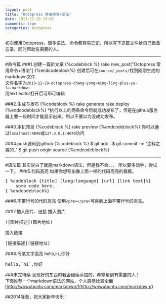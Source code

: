 ```yaml
---
layout: post
title: "Octopress 常用命令+语法"
date: 2013-12-29 13:43
comments: true
categories: Octopress
---
```

初次使用Octopress，很多语法、命令都容易忘记，所以写下这篇文件给自己做备忘录，同时帮助有需要的人。
***
#命令篇
###1.创建一篇新文章
{%codeblock %}
rake new_post["Octopress 常用命令+语法"]
{%endcodeblock%}
创建后可在`source/_posts/`找到刚刚生成的markdown文件<br>
文件名字为`2013-12-29-octopress-chang-yong-ming-ling-plus-yu-fa.markdown`<br>
用text editor打开后可即可编辑

<!--more-->
###2.生成与发布
{%codeblock %}
rake generate
rake deploy
{%endcodeblock%}
*执行以上的两条命令后就成功发布了，但是在github服务器上要一段时间才能显示出来。所以不要以为没成功发布。

###3.本机预览
{%codeblock %}
rake preview
{%endcodeblock%}
你可以通过`localhost:4040`或`127.0.0.1:4040`访问

###4.push源码到github
{%codeblock %}
$ git add .
$ git commit -m '注释之类的..'
$ git push origin source
{%endcodeblock%}
***
#语法篇
其实说白了就是markdown语法，但是我不会。。。
所以要多动手，尝试一下。
###5.代码高亮
如果你想写出像上面一样的代码高亮的框框。

<pre>
{ %codeblock [title] [lang:language] [url] [link text]%}
	some code here.
{ %endcodeblock%}
</pre>

###6.不带行号的代码高亮
使用`<pre></pre>`可得到上面不带行号的高亮。

###7.插入图片、链接
插入图片
<pre>
![图片描述](图片地址) 
</pre>
插入链接
<pre>
[链接描述](链接地址) 
</pre>

###8.令某文字高亮
hello,`hi`,你好

<pre>
hello,`hi`,你好
</pre>

###未完待续
发现好的东西时我会继续添加的，希望帮到有需要的人！<br>
下面推荐一个markdown语法的网站，个人感觉比较全面<br>
[http://wowubuntu.com/markdown/](http://wowubuntu.com/markdown/)

##2014降至，祝大家新年快乐！
